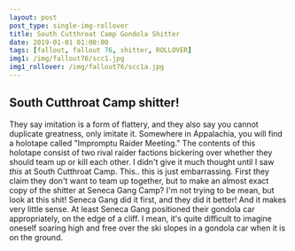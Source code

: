 ```yaml
---
layout: post
post_type: single-img-rollover
title: South Cutthroat Camp Gondola Shitter
date: 2019-01-01 01:00:00
tags: [fallout, fallout 76, shitter, ROLLOVER]
img1: /img/fallout76/scc1.jpg
img1_rollover: /img/fallout76/scc1a.jpg
---
```

## South Cutthroat Camp shitter!

They say imitation is a form of flattery, and they also say you cannot duplicate greatness, only imitate it. Somewhere in Appalachia, you will find a holotape called "Impromptu Raider Meeting." The contents of this holotape consist of two rival raider factions bickering over whether they should team up or kill each other. I didn't give it much thought until I saw *this* at South Cutthroat Camp. This.. this is just embarrassing. First they claim they don't want to team up together, but to make an almost exact copy of the shitter at Seneca Gang Camp? I'm not trying to be mean, but look at this shit! Seneca Gang did it first, and they did it better! And it makes very little sense. At least Seneca Gang positioned their gondola car appropriately, on the edge of a cliff. I mean, it's quite difficult to imagine oneself soaring high and free over the ski slopes in a gondola car when it is on the ground.
